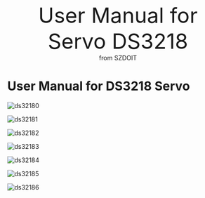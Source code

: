 <center> <font size=10> User Manual for Servo DS3218 </font></center>

<center> from SZDOIT </center>



# User Manual for DS3218 Servo

![ds32180](https://github.com/SmartArduino/document/raw/master/docs/Robot/Engine/ds3218/ds32180.jpg)

![ds32181](https://github.com/SmartArduino/document/raw/master/docs/Robot/Engine/ds3218/ds32181.jpg)

![ds32182](https://github.com/SmartArduino/document/raw/master/docs/Robot/Engine/ds3218/ds32182.jpg)

![ds32183](https://github.com/SmartArduino/document/raw/master/docs/Robot/Engine/ds3218/ds32183.jpg)

![ds32184](https://github.com/SmartArduino/document/raw/master/docs/Robot/Engine/ds3218/ds32184.jpg)

![ds32185](https://github.com/SmartArduino/document/raw/master/docs/Robot/Engine/ds3218/ds32185.jpg)

![ds32186](https://github.com/SmartArduino/document/raw/master/docs/Robot/Engine/ds3218/ds32186.jpg)

​                               

 

 

 

 

 

 

 

 

 

 

 

 